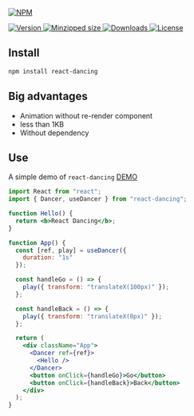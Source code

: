 [![NPM](https://nodei.co/npm/react-dancing.png)](https://nodei.co/npm/react-dancing/)

<a href="https://www.npmjs.com/package/react-dancing">
  <img src="https://img.shields.io/npm/v/react-dancing.svg" alt="Version">
</a>

<a href="https://bundlephobia.com/result?p=react-dancing">
<img src="https://badgen.net/bundlephobia/minzip/react-dancing" alt="Minzipped size">
</a>

<a href="https://www.npmjs.com/package/react-dancing">
  <img src="https://badgen.net/npm/dt/react-dancing" alt="Downloads">
</a>

<a href="https://www.npmjs.com/package/react-dancing">
  <img src="https://img.shields.io/npm/l/react-dancing.svg" alt="License">
</a>


## Install

```bash
npm install react-dancing
```

## Big advantages
- Animation without re-render component
- less than 1KB
- Without dependency

## Use
A simple demo of `react-dancing` [DEMO](https://codesandbox.io/s/react-dancing-first-sample-1rnky)

```jsx
import React from "react";
import { Dancer, useDancer } from "react-dancing";

function Hello() {
  return <b>React Dancing</b>;
}

function App() {
  const [ref, play] = useDancer({
    duration: "1s"
  });

  const handleGo = () => {
    play({ transform: "translateX(100px)" });
  };

  const handleBack = () => {
    play({ transform: "translateX(0px)" });
  };

  return (
    <div className="App">
      <Dancer ref={ref}>
        <Hello />
      </Dancer>
      <button onClick={handleGo}>Go</button>
      <button onClick={handleBack}>Back</button>
    </div>
  );
}
```
